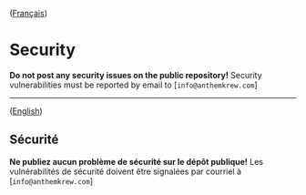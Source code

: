 ([Français](#sécurité))

# Security

**Do not post any security issues on the public repository!** Security vulnerabilities must be reported by email to [`info@anthemkrew.com`]

______________________

([English](#security))

## Sécurité

**Ne publiez aucun problème de sécurité sur le dépôt publique!** Les vulnérabilités de sécurité doivent être signalées par courriel à [`info@anthemkrew.com`]
